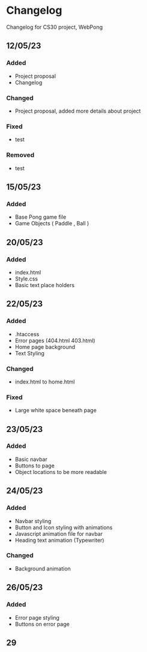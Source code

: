 # Changelog
Changelog for CS30 project, WebPong

## 12/05/23

### Added
- Project proposal
- Changelog

### Changed
- Project proposal, added more details about project

### Fixed
- test

### Removed
- test

## 15/05/23

### Added
- Base Pong game file
- Game Objects ( Paddle , Ball )

## 20/05/23

### Added
- index.html
- Style.css
- Basic text place holders

## 22/05/23

### Added
- .htaccess
- Error pages (404.html 403.html)
- Home page background
- Text Styling

### Changed
- index.html to home.html

### Fixed
- Large white space beneath page

## 23/05/23

### Added
- Basic navbar
- Buttons to page
- Object locations to be more readable

## 24/05/23

### Added
- Navbar styling
- Button and Icon styling with animations
- Javascript animation file for navbar
- Heading text animation (Typewriter)

### Changed
- Background animation

## 26/05/23

### Added
- Error page styling
- Buttons on error page

## 29